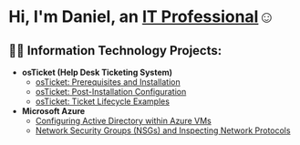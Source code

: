 <h1>Hi, I'm Daniel, an <a href="https://linkedin.com/in/danielarchevald23">IT Professional</a>☺</h1>

<h2>👨‍💻 Information Technology Projects:</h2>

- <b>osTicket (Help Desk Ticketing System)</b>
  - [osTicket: Prerequisites and Installation](https://github.com/KujoKay/osticket-prereqs)
  - [osTicket: Post-Installation Configuration](https://github.com/KujoKay/post-install-config)
  - [osTicket: Ticket Lifecycle Examples](https://github.com/KujoKay/ticket-lifecycle)
- <b>Microsoft Azure</b>
  - [Configuring Active Directory within Azure VMs](https://github.com/KujoKay/configure-ad)
  - [Network Security Groups (NSGs) and Inspecting Network Protocols](https://github.com/KujoKay/azure-network-protocols)
